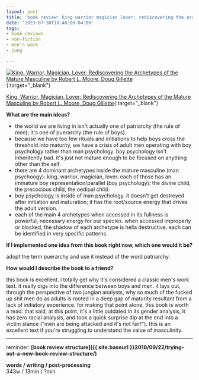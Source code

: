 ```yaml
---
layout: post
title: 'book review: king warrior magician lover: rediscovering the archetypes of the mature masculine'
date: '2023-07-30T10:46:00-04:00'
tags:
- book reviews
- non-fiction
- men's work
- jung

--- 
```



[![King, Warrior, Magician, Lover: Rediscovering the Archetypes of the Mature Masculine by Robert L. Moore, Doug Gillette](https://images-na.ssl-images-amazon.com/images/S/compressed.photo.goodreads.com/books/1379331725i/18427242.jpg)](https://www.goodreads.com/book/show/18427242-king-warrior-magician-lover){:target="_blank"}

[King, Warrior, Magician, Lover: Rediscovering the Archetypes of the Mature Masculine by Robert L. Moore, Doug Gillette](https://www.goodreads.com/book/show/18427242-king-warrior-magician-lover){:target="_blank"}

<b>What are the main ideas?</b> 

* the world we are living in isn't actually one of patriarchy (the rule of men); it's one of puerarchy (the rule of boys).
* because we have too few rituals and initiations to help boys cross the threshold into maturity, we have a crisis of adult men operating with boy psychology rather than man psychology. boy psychology isn't inheritently bad. it's just not mature enough to be focused on anything other than the self. 
* there are 4 dominant archetypes inside the mature masculine (man psychoogy): king, warrior, magician, lover. each of those has an immature boy representation/parallel (boy psychology): the divine child, the precocious child, the oedipal child. 
* boy psychology is inside of man psychology. it doesn't get destroyed after initiation and maturation; it has the root/source energy that drives the adult version. 
* each of the main 4 archetypes when accessed in its fullness is powerful, necessary energy for our species. when accessed improperly or blocked, the shadow of each archetype is hella destructive. each can be identified in very specific patterns. 



<b>If I implemented one idea from this book right now, which one would it be?</b>

adopt the term puerarchy and use it instead of the word patriarchy. 


<b>How would I describe the book to a friend?</b>

this book is excellent. i totally get why it's considered a classic men's work text. it really digs into the difference between boys and men. it lays out, through the perspective of two jungian analysts, why so much of the fucked up shit men do as adults is rooted in a deep gap of maturity resultant from a lack of initiatory experience. for making that point alone, this book is worth a read. that said, at this point, it's a little outdated in its gender analysis, it has zero racial analysis, and took a quick surprise dip at the end into a victim stance ("men are being attacked and it's not fair!"). this is an excellent text if you're struggling to understand the value of masculinity. 


---

reminder: **[book review structure]({{ site.baseurl }}2018/09/22/trying-out-a-new-book-review-structure/)**


<!-- &#042; = asterisk -->
<!-- &#039; = single quote '-->

**words / writing / post-processing**  
343w / 13min / ?min